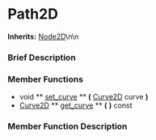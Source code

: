 #  Path2D  
**Inherits:** [Node2D](class_node2d)\\n\\n
###  Brief Description  


###  Member Functions 
  * void  ** [set_curve](#set_curve) **  **(** [Curve2D](class_curve2d) curve  **)**
  * [Curve2D](class_curve2d)  ** [get_curve](#get_curve) **  **(** **)** const

###  Member Function Description  
